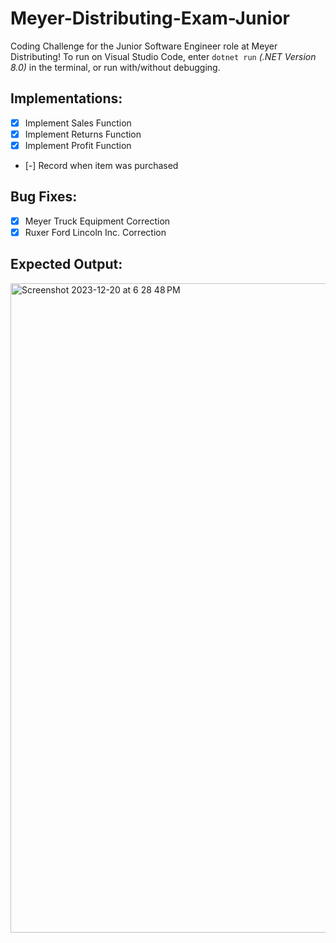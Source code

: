 # **Meyer-Distributing-Exam-Junior**
Coding Challenge for the Junior Software Engineer role at Meyer Distributing! To run on Visual Studio Code, enter `dotnet run` _(.NET Version 8.0)_ in the terminal, or run with/without debugging.

## Implementations:
- [x] Implement Sales Function
- [x] Implement Returns Function
- [x] Implement Profit Function
- [-] Record when item was purchased

## Bug Fixes:
- [x] Meyer Truck Equipment Correction
- [x] Ruxer Ford Lincoln Inc. Correction

## Expected Output:
<img width="1039" alt="Screenshot 2023-12-20 at 6 28 48 PM" src="https://github.com/aminaopio/Meyer-Distributing-Exam-Junior/assets/65184488/120bf65e-8794-46e9-80d2-eceb862c1de5">

